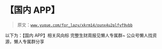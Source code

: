 # 【国内 APP】

> 原文：[`www.yuque.com/for_lazy/xkrm14/ounx4u2plfyf9vbb`](https://www.yuque.com/for_lazy/xkrm14/ounx4u2plfyf9vbb)

<ne-p id="uac160850" data-lake-id="uac160850"><ne-text id="u2de57a21">以下为：【国内 APP】相关风向标</ne-text></ne-p> <ne-p id="ue51c94b9" data-lake-id="ue51c94b9"><ne-text id="uac1bb0c3">完整生财周报见懒人专属群~</ne-text></ne-p> <ne-p id="ubf61a361" data-lake-id="ubf61a361"><ne-text id="uf1471309">公众号懒人找资源，懒人专属群分享</ne-text></ne-p>
